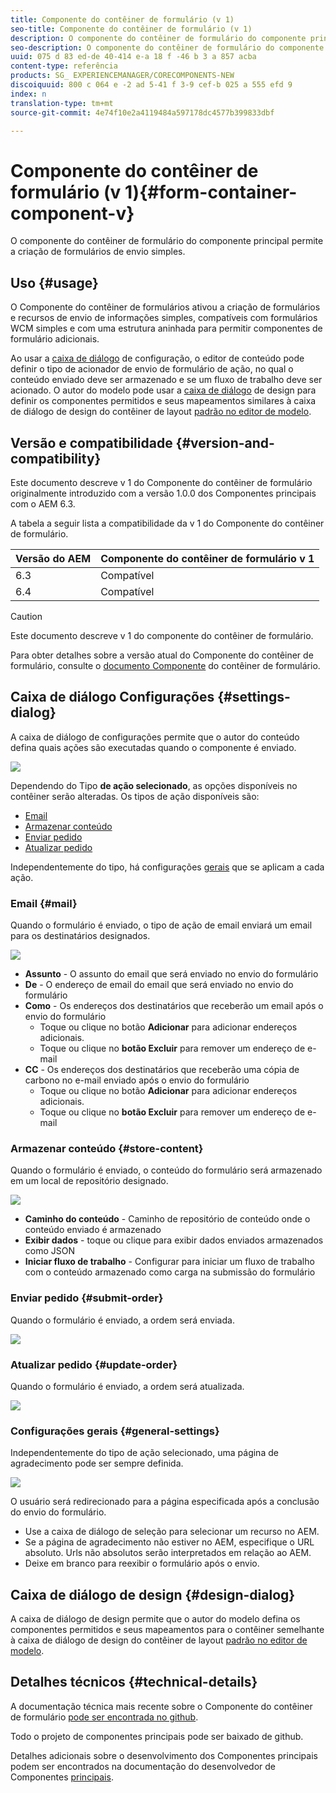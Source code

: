 ```yaml
---
title: Componente do contêiner de formulário (v 1)
seo-title: Componente do contêiner de formulário (v 1)
description: O componente do contêiner de formulário do componente principal permite a criação de formulários de envio simples.
seo-description: O componente do contêiner de formulário do componente principal permite a criação de formulários de envio simples.
uuid: 075 d 83 ed-de 40-414 e-a 18 f -46 b 3 a 857 acba
content-type: referência
products: SG_ EXPERIENCEMANAGER/CORECOMPONENTS-NEW
discoiquuid: 800 c 064 e -2 ad 5-41 f 3-9 cef-b 025 a 555 efd 9
index: n
translation-type: tm+mt
source-git-commit: 4e74f10e2a4119484a597178dc4577b399833dbf

---
```



# Componente do contêiner de formulário (v 1){#form-container-component-v}

O componente do contêiner de formulário do componente principal permite a criação de formulários de envio simples.

## Uso {#usage}

O Componente do contêiner de formulários ativou a criação de formulários e recursos de envio de informações simples, compatíveis com formulários WCM simples e com uma estrutura aninhada para permitir componentes de formulário adicionais.

Ao usar a [caixa de diálogo](form-container-v1.md#main-pars_title) de configuração, o editor de conteúdo pode definir o tipo de acionador de envio de formulário de ação, no qual o conteúdo enviado deve ser armazenado e se um fluxo de trabalho deve ser acionado. O autor do modelo pode usar a [caixa de diálogo](form-container-v1.md#main-pars_title_1995166862) de design para definir os componentes permitidos e seus mapeamentos similares à caixa de diálogo de design do contêiner de layout [padrão no editor de modelo](https://helpx.adobe.com/experience-manager/6-4/sites/authoring/using/templates.html#main-pars_title_1754153843).

## Versão e compatibilidade {#version-and-compatibility}

Este documento descreve v 1 do Componente do contêiner de formulário originalmente introduzido com a versão 1.0.0 dos Componentes principais com o AEM 6.3.

A tabela a seguir lista a compatibilidade da v 1 do Componente do contêiner de formulário.

| Versão do AEM | Componente do contêiner de formulário v 1 |
|--- |--- |
| 6.3 | Compatível |
| 6.4 | Compatível |

>[!CAUTION]
>
>Este documento descreve v 1 do componente do contêiner de formulário.
>
>Para obter detalhes sobre a versão atual do Componente do contêiner de formulário, consulte o [documento Componente](form-container.md) do contêiner de formulário.

## Caixa de diálogo Configurações {#settings-dialog}

A caixa de diálogo de configurações permite que o autor do conteúdo defina quais ações são executadas quando o componente é enviado.

![](assets/chlimage_1.png)

Dependendo do Tipo **de ação selecionado**, as opções disponíveis no contêiner serão alteradas. Os tipos de ação disponíveis são:

* [Email](form-container-v1.md#main-pars_title_966511656)
* [Armazenar conteúdo](form-container-v1.md#main-pars_title_2065985840)
* [Enviar pedido](form-container-v1.md#main-pars_title_686874527)
* [Atualizar pedido](form-container-v1.md#main-pars_title_410109286)

Independentemente do tipo, há configurações [gerais](form-container-v1.md#main-pars_title_375403046) que se aplicam a cada ação.

### Email {#mail}

Quando o formulário é enviado, o tipo de ação de email enviará um email para os destinatários designados.

![](assets/chlimage_1-1.png)

* **Assunto** - O assunto do email que será enviado no envio do formulário
* **De** - O endereço de email do email que será enviado no envio do formulário
* **Como** - Os endereços dos destinatários que receberão um email após o envio do formulário
   * Toque ou clique no botão **Adicionar** para adicionar endereços adicionais.
   * Toque ou clique no **botão Excluir** para remover um endereço de e-mail
* **CC** - Os endereços dos destinatários que receberão uma cópia de carbono no e-mail enviado após o envio do formulário
   * Toque ou clique no botão **Adicionar** para adicionar endereços adicionais.
   * Toque ou clique no **botão Excluir** para remover um endereço de e-mail

### Armazenar conteúdo {#store-content}

Quando o formulário é enviado, o conteúdo do formulário será armazenado em um local de repositório designado.

![](assets/chlimage_1-2.png)

* **Caminho do conteúdo** - Caminho de repositório de conteúdo onde o conteúdo enviado é armazenado
* **Exibir dados** - toque ou clique para exibir dados enviados armazenados como JSON
* **Iniciar fluxo de trabalho** - Configurar para iniciar um fluxo de trabalho com o conteúdo armazenado como carga na submissão do formulário

### Enviar pedido {#submit-order}

Quando o formulário é enviado, a ordem será enviada.

![](assets/chlimage_1-3.png)

### Atualizar pedido {#update-order}

Quando o formulário é enviado, a ordem será atualizada.

![](assets/chlimage_1-4.png)

### Configurações gerais {#general-settings}

Independentemente do tipo de ação selecionado, uma página de agradecimento pode ser sempre definida.

![](assets/chlimage_1-5.png)

O usuário será redirecionado para a página especificada após a conclusão do envio do formulário.

* Use a caixa de diálogo de seleção para selecionar um recurso no AEM.
* Se a página de agradecimento não estiver no AEM, especifique o URL absoluto. Urls não absolutos serão interpretados em relação ao AEM.
* Deixe em branco para reexibir o formulário após o envio.

## Caixa de diálogo de design {#design-dialog}

A caixa de diálogo de design permite que o autor do modelo defina os componentes permitidos e seus mapeamentos para o contêiner semelhante à caixa de diálogo de design do contêiner de layout [padrão no editor de modelo](https://helpx.adobe.com/experience-manager/6-4/sites/authoring/using/templates.html#main-pars_title_1754153843).

## Detalhes técnicos {#technical-details}

A documentação técnica mais recente sobre o Componente do contêiner de formulário [pode ser encontrada no github](https://github.com/adobe/aem-core-wcm-components/tree/master/content/src/content/jcr_root/apps/core/wcm/components/form/container/v1/container).

Todo o projeto de componentes principais pode ser baixado de github.

Detalhes adicionais sobre o desenvolvimento dos Componentes principais podem ser encontrados na documentação do desenvolvedor de Componentes [principais](developing.md).

